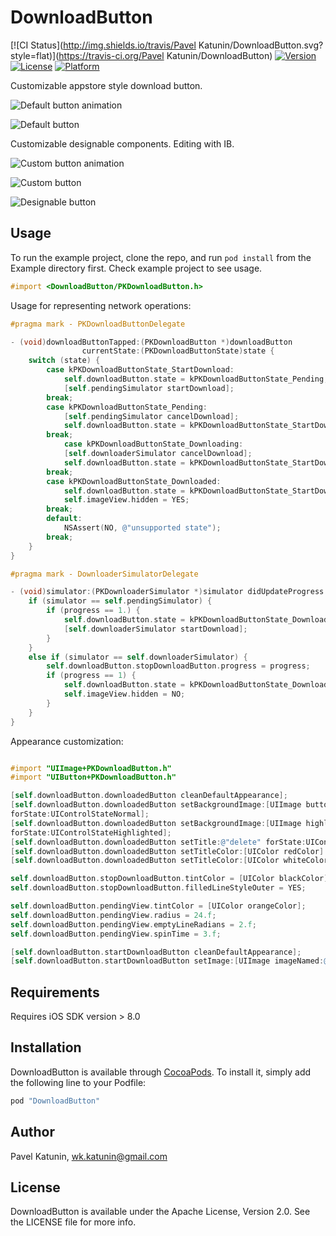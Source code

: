 # DownloadButton

[![CI Status](http://img.shields.io/travis/Pavel Katunin/DownloadButton.svg?style=flat)](https://travis-ci.org/Pavel Katunin/DownloadButton)
[![Version](https://img.shields.io/cocoapods/v/DownloadButton.svg?style=flat)](http://cocoapods.org/pods/DownloadButton)
[![License](https://img.shields.io/cocoapods/l/DownloadButton.svg?style=flat)](http://cocoapods.org/pods/DownloadButton)
[![Platform](https://img.shields.io/cocoapods/p/DownloadButton.svg?style=flat)](http://cocoapods.org/pods/DownloadButton)

Customizable appstore style download button.

![Default button animation](https://cloud.githubusercontent.com/assets/1636737/7921348/7fadc250-08ad-11e5-9f01-9f7e1f173a97.gif)

![Default button](https://cloud.githubusercontent.com/assets/1636737/7920830/2c4470da-08aa-11e5-99be-e7e9a04479f8.png)

Customizable designable components. Editing with IB.

![Custom button animation](https://cloud.githubusercontent.com/assets/1636737/7921396/ec8b21c4-08ad-11e5-99a4-c73c971c0d42.gif)

![Custom button](https://cloud.githubusercontent.com/assets/1636737/7920909/7403d906-08aa-11e5-92d5-f92a09bc2bdc.png)

![Designable button](https://cloud.githubusercontent.com/assets/1636737/7921499/92a772ba-08ae-11e5-9222-e5bd229de6b2.gif)


## Usage

To run the example project, clone the repo, and run `pod install` from the Example directory first.
Check example project to see usage.

```objective-c
#import <DownloadButton/PKDownloadButton.h>
```

Usage for representing network operations:

```objective-c
#pragma mark - PKDownloadButtonDelegate

- (void)downloadButtonTapped:(PKDownloadButton *)downloadButton 
                currentState:(PKDownloadButtonState)state {
    switch (state) {
        case kPKDownloadButtonState_StartDownload:
            self.downloadButton.state = kPKDownloadButtonState_Pending;
            [self.pendingSimulator startDownload];
        break;
        case kPKDownloadButtonState_Pending:
            [self.pendingSimulator cancelDownload];
            self.downloadButton.state = kPKDownloadButtonState_StartDownload;
        break;
            case kPKDownloadButtonState_Downloading:
            [self.downloaderSimulator cancelDownload];
            self.downloadButton.state = kPKDownloadButtonState_StartDownload;
        break;
        case kPKDownloadButtonState_Downloaded:
            self.downloadButton.state = kPKDownloadButtonState_StartDownload;
            self.imageView.hidden = YES;
        break;
        default:
            NSAssert(NO, @"unsupported state");
        break;
    }
}

#pragma mark - DownloaderSimulatorDelegate

- (void)simulator:(PKDownloaderSimulator *)simulator didUpdateProgress:(double)progress {
    if (simulator == self.pendingSimulator) {
        if (progress == 1.) {
            self.downloadButton.state = kPKDownloadButtonState_Downloading;
            [self.downloaderSimulator startDownload];
        }
    }
    else if (simulator == self.downloaderSimulator) {
        self.downloadButton.stopDownloadButton.progress = progress;
        if (progress == 1) {
            self.downloadButton.state = kPKDownloadButtonState_Downloaded;
            self.imageView.hidden = NO;
        }
    }
}
```

Appearance customization:

```objective-c

#import "UIImage+PKDownloadButton.h"
#import "UIButton+PKDownloadButton.h"

[self.downloadButton.downloadedButton cleanDefaultAppearance];
[self.downloadButton.downloadedButton setBackgroundImage:[UIImage buttonBackgroundWithColor:[UIColor redColor]]
forState:UIControlStateNormal];
[self.downloadButton.downloadedButton setBackgroundImage:[UIImage highlitedButtonBackgroundWithColor:[UIColor redColor]]
forState:UIControlStateHighlighted];
[self.downloadButton.downloadedButton setTitle:@"delete" forState:UIControlStateNormal];
[self.downloadButton.downloadedButton setTitleColor:[UIColor redColor] forState:UIControlStateNormal];
[self.downloadButton.downloadedButton setTitleColor:[UIColor whiteColor] forState:UIControlStateHighlighted];

self.downloadButton.stopDownloadButton.tintColor = [UIColor blackColor];
self.downloadButton.stopDownloadButton.filledLineStyleOuter = YES;

self.downloadButton.pendingView.tintColor = [UIColor orangeColor];
self.downloadButton.pendingView.radius = 24.f;
self.downloadButton.pendingView.emptyLineRadians = 2.f;
self.downloadButton.pendingView.spinTime = 3.f;

[self.downloadButton.startDownloadButton cleanDefaultAppearance];
[self.downloadButton.startDownloadButton setImage:[UIImage imageNamed:@"download_default"] forState:UIControlStateNormal];

```

## Requirements

Requires iOS SDK version > 8.0

## Installation

DownloadButton is available through [CocoaPods](http://cocoapods.org). To install
it, simply add the following line to your Podfile:

```ruby
pod "DownloadButton"
```

## Author

Pavel Katunin, wk.katunin@gmail.com

## License

DownloadButton is available under the Apache License, Version 2.0. See the LICENSE file for more info.
